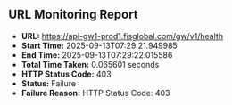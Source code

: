 ## URL Monitoring Report

- **URL:** https://api-gw1-prod1.fisglobal.com/gw/v1/health
- **Start Time:** 2025-09-13T07:29:21.949985
- **End Time:** 2025-09-13T07:29:22.015586
- **Total Time Taken:** 0.065601 seconds
- **HTTP Status Code:** 403
- **Status:** Failure
- **Failure Reason:** HTTP Status Code: 403
